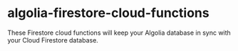 # algolia-firestore-cloud-functions
These Firestore cloud functions will keep your Algolia database in sync with your Cloud Firestore database.  
